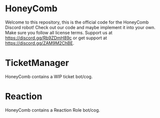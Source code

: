 # HoneyComb

Welcome to this repository, this is the official code for the HoneyComb Discord robot! Check out our code and maybe implement it into your own. Make sure you follow all license terms. Support us at https://discord.gg/Rb9ZDmH89c or get support at https://discord.gg/ZAM9M2ChBE.

# TicketManager

HoneyComb contains a WIP ticket bot/cog.

# Reaction

HoneyComb contains a Reaction Role bot/cog.
